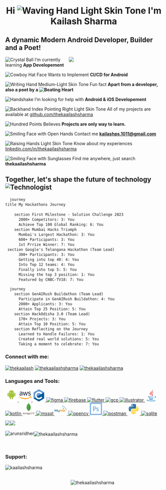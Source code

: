 <h1 align="center">Hi <img src="https://raw.githubusercontent.com/Tarikul-Islam-Anik/Animated-Fluent-Emojis/master/Emojis/Hand%20gestures/Waving%20Hand%20Light%20Skin%20Tone.png" alt="Waving Hand Light Skin Tone" width="35" height="35" /> I'm Kailash Sharma</h1>
<h2> A dynamic Modern Android Developer, Builder and a Poet! </h2> <img align="right" src="https://github.com/thekaailashsharma/thekaailashsharma/assets/61358755/bf4839b7-3bee-43d3-b129-ffd750d8caf9" width="300" />

<img src="https://raw.githubusercontent.com/Tarikul-Islam-Anik/Animated-Fluent-Emojis/master/Emojis/Activities/Crystal%20Ball.png" alt="Crystal Ball" width="25" height="25" />  I’m currently learning **App Developement**

<img src="https://raw.githubusercontent.com/Tarikul-Islam-Anik/Animated-Fluent-Emojis/master/Emojis/Smilies/Cowboy%20Hat%20Face.png" alt="Cowboy Hat Face" width="25" height="25" />   Wants to Implement **CI/CD for Android**

<img src="https://raw.githubusercontent.com/Tarikul-Islam-Anik/Animated-Fluent-Emojis/master/Emojis/Hand%20gestures/Writing%20Hand%20Medium-Light%20Skin%20Tone.png" alt="Writing Hand Medium-Light Skin Tone" width="25" height="25" /> Fun fact **Apart from a developer, also a poet by a <img src="https://raw.githubusercontent.com/Tarikul-Islam-Anik/Animated-Fluent-Emojis/master/Emojis/Smilies/Beating%20Heart.png" alt="Beating Heart" width="25" height="25" />**

<img src="https://raw.githubusercontent.com/Tarikul-Islam-Anik/Animated-Fluent-Emojis/master/Emojis/Hand%20gestures/Handshake.png" alt="Handshake" width="25" height="25" /> I’m looking for help with **Android & iOS Developement**

<img src="https://raw.githubusercontent.com/Tarikul-Islam-Anik/Animated-Fluent-Emojis/master/Emojis/Hand%20gestures/Backhand%20Index%20Pointing%20Right%20Light%20Skin%20Tone.png" alt="Backhand Index Pointing Right Light Skin Tone" width="25" height="25" /> All of my projects are available at [github.com/thekaailashsharma](github.com/thekaailashsharma)

<img src="https://raw.githubusercontent.com/Tarikul-Islam-Anik/Animated-Fluent-Emojis/master/Emojis/Smilies/Hundred%20Points.png" alt="Hundred Points" width="25" height="25" />  Believes **Projects are only way to learn.**

<img src="https://raw.githubusercontent.com/Tarikul-Islam-Anik/Animated-Fluent-Emojis/master/Emojis/Smilies/Smiling%20Face%20with%20Open%20Hands.png" alt="Smiling Face with Open Hands" width="25" height="25" /> Contact me **kailashps.1011@gmail.com**

<img src="https://raw.githubusercontent.com/Tarikul-Islam-Anik/Animated-Fluent-Emojis/master/Emojis/Hand%20gestures/Raising%20Hands%20Light%20Skin%20Tone.png" alt="Raising Hands Light Skin Tone" width="25" height="25" /> Know about my experiences [linkedin.com/in/thekaailashsharma](linkedin.com/in/thekaailashsharma)

<img src="https://raw.githubusercontent.com/Tarikul-Islam-Anik/Animated-Fluent-Emojis/master/Emojis/Smilies/Smiling%20Face%20with%20Sunglasses.png" alt="Smiling Face with Sunglasses" width="25" height="25" /> Find me anywhere, just search **thekaailashsharma**
</h3>
<h2> Together, let's shape the future of technology <img src="https://raw.githubusercontent.com/Tarikul-Islam-Anik/Animated-Fluent-Emojis/master/Emojis/People/Technologist.png" alt="Technologist" width="45" height="45" /> </h2> 

```mermaid
  journey
title My Hackathons Journey

    section First Milestone - Solution Challenge 2023
      2000+ Competitors: 3: You
      Achieve Top 100 Global Ranking: 6: You
    section Mumbai Hacks Triumph
      Mumbai's Largest Hackathon: 3: You
      600+ Participants: 3: You
      1st Prrize Winner: 7: You
 section Google's Telangana Hackathon (Team Lead)
      300+ Participants: 3: You
      Getting into top 40: 4: You
      Into Top 12 teams: 4: You
      Finally into top 5: 5: You
      Missing the top 3 position: 1: You
      Featured by CNBC-TV18: 7: You
```
```mermaid
  journey
    section GenAIRush Buildathon (Team Lead)
      Participate in GenAIRush Buildathon: 4: You
      2000+ Applicants: 3: You
      Attain Top 25 Position: 5: You
    section HackOdisha 3.0 (Team Lead)
      170+ Projects: 3: You
      Attain Top 10 Position: 5: You
    section Reflecting on the Journey
      Learned to Handle Failures: 1: You
      Created real world solutions: 5: You
      Taking a moment to celebrate: 7: You
```


<h3 align="left">Connect with me:</h3>
<p align="left">
<a href="https://twitter.com/thekaailash" target="blank"><img align="center" src="https://raw.githubusercontent.com/rahuldkjain/github-profile-readme-generator/master/src/images/icons/Social/twitter.svg" alt="thekaailash" height="30" width="40" /></a>
<a href="https://linkedin.com/in/thekaailashsharma" target="blank"><img align="center" src="https://raw.githubusercontent.com/rahuldkjain/github-profile-readme-generator/master/src/images/icons/Social/linked-in-alt.svg" alt="thekaailashsharma" height="30" width="40" /></a>
<a href="https://instagram.com/thekaailashsharma" target="blank"><img align="center" src="https://raw.githubusercontent.com/rahuldkjain/github-profile-readme-generator/master/src/images/icons/Social/instagram.svg" alt="thekaailashsharma" height="30" width="40" /></a>
</p>

<h3 align="left">Languages and Tools:</h3>
<p align="left"> <a href="https://developer.android.com" target="_blank" rel="noreferrer"> <img src="https://raw.githubusercontent.com/devicons/devicon/master/icons/android/android-original-wordmark.svg" alt="android" width="40" height="40"/> </a> <a href="https://aws.amazon.com" target="_blank" rel="noreferrer"> <img src="https://raw.githubusercontent.com/devicons/devicon/master/icons/amazonwebservices/amazonwebservices-original-wordmark.svg" alt="aws" width="40" height="40"/> </a> <a href="https://www.cprogramming.com/" target="_blank" rel="noreferrer"> <img src="https://raw.githubusercontent.com/devicons/devicon/master/icons/c/c-original.svg" alt="c" width="40" height="40"/> </a> <a href="https://www.figma.com/" target="_blank" rel="noreferrer"> <img src="https://www.vectorlogo.zone/logos/figma/figma-icon.svg" alt="figma" width="40" height="40"/> </a> <a href="https://firebase.google.com/" target="_blank" rel="noreferrer"> <img src="https://www.vectorlogo.zone/logos/firebase/firebase-icon.svg" alt="firebase" width="40" height="40"/> </a> <a href="https://flutter.dev" target="_blank" rel="noreferrer"> <img src="https://www.vectorlogo.zone/logos/flutterio/flutterio-icon.svg" alt="flutter" width="40" height="40"/> </a> <a href="https://cloud.google.com" target="_blank" rel="noreferrer"> <img src="https://www.vectorlogo.zone/logos/google_cloud/google_cloud-icon.svg" alt="gcp" width="40" height="40"/> </a> <a href="https://www.adobe.com/in/products/illustrator.html" target="_blank" rel="noreferrer"> <img src="https://www.vectorlogo.zone/logos/adobe_illustrator/adobe_illustrator-icon.svg" alt="illustrator" width="40" height="40"/> </a> <a href="https://www.java.com" target="_blank" rel="noreferrer"> <img src="https://raw.githubusercontent.com/devicons/devicon/master/icons/java/java-original.svg" alt="java" width="40" height="40"/> </a> <a href="https://kotlinlang.org" target="_blank" rel="noreferrer"> <img src="https://www.vectorlogo.zone/logos/kotlinlang/kotlinlang-icon.svg" alt="kotlin" width="40" height="40"/> </a> <a href="https://www.mongodb.com/" target="_blank" rel="noreferrer"> <img src="https://raw.githubusercontent.com/devicons/devicon/master/icons/mongodb/mongodb-original-wordmark.svg" alt="mongodb" width="40" height="40"/> </a> <a href="https://www.microsoft.com/en-us/sql-server" target="_blank" rel="noreferrer"> <img src="https://www.svgrepo.com/show/303229/microsoft-sql-server-logo.svg" alt="mssql" width="40" height="40"/> </a> <a href="https://www.mysql.com/" target="_blank" rel="noreferrer"> <img src="https://raw.githubusercontent.com/devicons/devicon/master/icons/mysql/mysql-original-wordmark.svg" alt="mysql" width="40" height="40"/> </a> <a href="https://opencv.org/" target="_blank" rel="noreferrer"> <img src="https://www.vectorlogo.zone/logos/opencv/opencv-icon.svg" alt="opencv" width="40" height="40"/> </a> <a href="https://www.photoshop.com/en" target="_blank" rel="noreferrer"> <img src="https://raw.githubusercontent.com/devicons/devicon/master/icons/photoshop/photoshop-line.svg" alt="photoshop" width="40" height="40"/> </a> <a href="https://postman.com" target="_blank" rel="noreferrer"> <img src="https://www.vectorlogo.zone/logos/getpostman/getpostman-icon.svg" alt="postman" width="40" height="40"/> </a> <a href="https://www.python.org" target="_blank" rel="noreferrer"> <img src="https://raw.githubusercontent.com/devicons/devicon/master/icons/python/python-original.svg" alt="python" width="40" height="40"/> </a> <a href="https://www.sqlite.org/" target="_blank" rel="noreferrer"> <img src="https://www.vectorlogo.zone/logos/sqlite/sqlite-icon.svg" alt="sqlite" width="40" height="40"/> </a> </p>

<a href="https://g.dev/thekaailashsharma/"><img height="137px" src="https://github-readme-stats.vercel.app/api?username=thekaailashsharma&hide_title=true&hide_border=true&show_icons=true&include_all_commits=true&count_private=true&line_height=21&text_color=000&icon_color=000&bg_color=0,ea6161,ffc64d,fffc4d,52fa5a&theme=graywhite" /><!-- wi*quL3fcV --><img height="137px" src="https://github-readme-stats.vercel.app/api/top-langs/?username=thekaailashsharma&hide=html&hide_title=true&hide_border=true&layout=compact&langs_count=6&exclude_repo=comp426,Redventures-Movie-Quotes&text_color=000&icon_color=fff&bg_color=0,52fa5a,4dfcff,c64dff&theme=graywhite" /></a>

<p align="left"><img align="left" src="https://github-readme-stats.vercel.app/api/top-langs?username=thekaailashsharma&show_icons=true&locale=en&layout=compact&theme=codeSTACKr" alt="arunsridher" /></p>

 
 <p><img align="center" src="https://github-readme-streak-stats.herokuapp.com/?user=thekaailashsharma&theme=codeSTACKr" alt="thekaailashsharma" /></p>

 
 <br />

<h3 align="left">Support:</h3>
<p><a href="https://www.buymeacoffee.com/kaailashsharma"> <img align="left" src="https://cdn.buymeacoffee.com/buttons/v2/default-yellow.png" height="50" width="210" alt="kaailashsharma" /></a></p><br><br>

<p><img align="left" src="https://github-readme-stats.vercel.app/api/top-langs?username=thekaailashsharma&show_icons=true&locale=en&layout=compact" alt="thekaailashsharma" /></p>
